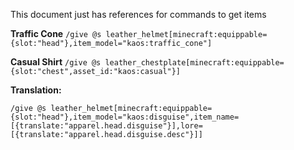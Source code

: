 This document just has references for commands to get items

**Traffic Cone**
`/give @s leather_helmet[minecraft:equippable={slot:"head"},item_model="kaos:traffic_cone"]`

**Casual Shirt**
`/give @s leather_chestplate[minecraft:equippable={slot:"chest",asset_id:"kaos:casual"}]`

**Translation:**

`/give @s leather_helmet[minecraft:equippable={slot:"head"},item_model="kaos:disguise",item_name=[{translate:"apparel.head.disguise"}],lore=[{translate:"apparel.head.disguise.desc"}]]`
